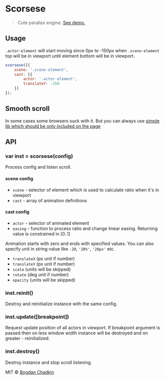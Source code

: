# Scorsese

> Cute parallax engine. [See demo.](https://trysound.github.io/scorsese)

## Usage

`.actor-element` will start moving since 0px to -150px when `.scene-element`
top will be in viewport until element bottom will be in viewport.

```js
scorsese([{
	scene: '.scene-element',
	cast: [{
		actor: '.actor-element',
		translateY: -150
	}]
});
```

## Smooth scroll

In some cases some browsers suck with it. But you can always use
[simple lib which should be only included on the page](https://github.com/galambalazs/smoothscroll-for-websites)

## API

### var inst = scorsese(config)

Process config and listen scroll.

#### scene config

- `scene` - selector of element which is used to calculate ratio when it's in viewport
- `cast` - array of animation definitions

#### cast config

- `actor` - selector of animated element
- `easing` - function to process ratio and change linear easing. Returning value is constrained in [0..1]

Animation starts with zero and ends with specified values.
You can also specify unit in string value like `-20`, `'20%'`, `'20px'` etc.

- `translateX` (px unit if number)
- `translateY` (px unit if number)
- `scale` (units will be skipped)
- `rotate` (deg unit if number)
- `opacity` (units will be skipped)

### inst.reinit()

Destroy and reinitialize instance with the same config.

### inst.update([breakpoint])

Request update position of all actors in viewport.
If breakpoint argument is passed then on less window width instance will be destroyed and on greater - reinitialized.

### inst.destroy()

Destroy instance and stop scroll listening.

MIT © [Bogdan Chadkin](mailto:trysound@yandex.ru)
